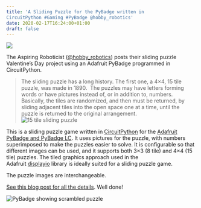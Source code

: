 ```yaml
---
title: 'A Sliding Puzzle for the PyBadge written in
CircuitPython #Gaming #PyBadge @hobby_robotics'
date: 2020-02-17T16:24:00+01:00
draft: false
---
```


![](https://cdn-blog.adafruit.com/uploads/2020/02/untitled-38.jpg)

The Aspiring Roboticist ([@hobby\_robotics](https://twitter.com/hobby_robotics/status/1228520055228555267)) posts their sliding puzzle Valentine’s Day project using an Adafruit PyBadge programmed in CircuitPython.

> The sliding puzzle has a long history. The first one, a 4×4, 15 tile puzzle, was made in 1890.  The puzzles may have letters forming words or have pictures instead of, or in addition to, numbers. Basically, the tiles are randomized, and then must be returned, by sliding adjacent tiles into the open space one at a time, until the puzzle is returned to the original arrangement.  
> ![15 tile sliding puzzle](https://www.mcgurrin.info/robots/wp-content/uploads/2019/12/15-Puzzle-300x300.jpg)

This is a sliding puzzle game written in [CircuitPython](https://circuitpython.org/) for the [Adafruit](https://www.adafruit.com/) [PyBadge and PyBadge LC](https://learn.adafruit.com/adafruit-pybadge/). It uses pictures for the puzzle, with numbers superimposed to make the puzzles easier to solve. It is configurable so that different images can be used, and it supports both 3×3 (8 tile) and 4×4 (15 tile) puzzles. The tiled graphics approach used in the Adafruit [displayio](https://learn.adafruit.com/circuitpython-display-support-using-displayio/introduction) library is ideally suited for a sliding puzzle game.

The puzzle images are interchangeable.

[See this blog post for all the details](http://www.mcgurrin.info/robots/642/). Well done!

![PyBadge showing scrambled puzzle](https://www.mcgurrin.info/robots/wp-content/uploads/2019/12/IMG_20191224_183112-300x225.jpg)